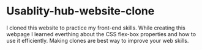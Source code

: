 # Usablity-hub-website-clone
I cloned this website to practice my front-end skills. While creating this webpage I learned everthing about the CSS flex-box properties and how to use it efficiently. Making clones are best way to improve your web skills.
